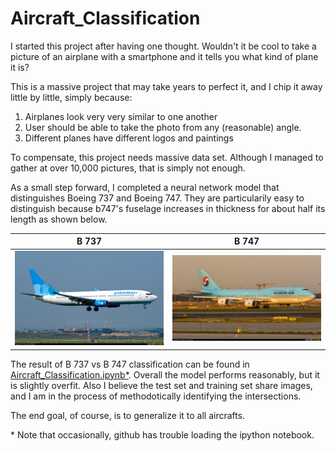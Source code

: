 # Aircraft_Classification

I started this project after having one thought. Wouldn't it be cool to take a picture of an airplane with a smartphone and it tells you what kind of plane it is?

This is a massive project that may take years to perfect it, and I chip it away little by little, simply because:  
1. Airplanes look very very similar to one another
2. User should be able to take the photo from any (reasonable) angle.
3. Different planes have different logos and paintings

To compensate, this project needs massive data set. Although I managed to gather at over 10,000 pictures, that is simply not enough.

As a small step forward, I completed a neural network model that distinguishes Boeing 737 and Boeing 747. They are particularily easy to distinguish because b747's fuselage increases in thickness for about half its length as shown below.

B 737 | B 747
----------- | ------------
![b 737](https://github.com/Davidnh8/Aircraft_Classification/blob/master/b737.jpg) | ![b 747](https://github.com/Davidnh8/Aircraft_Classification/blob/master/b747.jpg)

The result of B 737 vs B 747 classification can be found in [Aircraft_Classification.ipynb*](https://github.com/Davidnh8/Aircraft_Classification/blob/master/Aircraft_Classification.ipynb). Overall the model performs reasonably, but it is slightly overfit. Also I believe the test set and training set share images, and I am in the process of methodotically identifying the intersections.

The end goal, of course, is to generalize it to all aircrafts.

\* Note that occasionally, github has trouble loading the ipython notebook.
